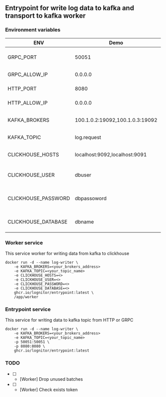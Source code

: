 ## Entrypoint for write log data to kafka and transport to kafka worker

### Environment variables

| ENV                     | Demo                            | Default | Description                      |
|-------------------------|---------------------------------|---------|----------------------------------|
| GRPC_PORT               | 50051                           | 50051   | Port for GRPC server             |
| GRPC_ALLOW_IP           | 0.0.0.0                         | 0.0.0.0 | Allow ip address                 |
| HTTP_PORT               | 8080                            | 8080    | Port for http server             |
| HTTP_ALLOW_IP           | 0.0.0.0                         | 0.0.0.0 | Allow ip address                 |
| KAFKA_BROKERS           | 100.1.0.2:19092,100.1.0.3:19092 | -       | Brokers address "," split        |
| KAFKA_TOPIC             | log.request                     | -       | Kafka topic for writting         |
| CLICKHOUSE_HOSTS        | localhost:9092,localhost:9091   | -       | Hosts list for clickhouse        |
| CLICKHOUSE_USER         | dbuser                          | -       | Username for clickhouse          |
| CLICKHOUSE_PASSWORD     | dbpassoword                     | -       | Database password for clickhouse |
| CLICKHOUSE_DATABASE     | dbname                          | -       | Database name for clickhouse     |

### Worker service

This service worker for writing data from kafka to clickhouse

```shell
docker run -d --name log-writer \
    -e KAFKA_BROKERS=<your_brokers_address>
    -e KAFKA_TOPIC=<your_topic_name>
    -e CLICKHOUSE_HOSTS=<>
    -e CLICKHOUSE_USER=<>
    -e CLICKHOUSE_PASSWORD=<>
    -e CLICKHOUSE_DATABASE=<>
    ghcr.io/lognitor/entrypoint:latest \
    /app/worker
```

### Entrypoint service

This service for writing data to kafka topic from HTTP or GRPC

```shell
docker run -d --name log-writer \
    -e KAFKA_BROKERS=<your_brokers_address>
    -e KAFKA_TOPIC=<your_topic_name>
    -p 50051:50051 \
    -p 8080:8080 \
    ghcr.io/lognitor/entrypoint:latest
```
### TODO
- [ ] - [Worker] Drop unused batches
- [ ] - [Worker] Check exists token
